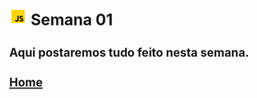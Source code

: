 # ![](../images/icons8-javascript-color-32.png) Semana 01

## Aqui postaremos tudo feito nesta semana.

## [Home](../../)